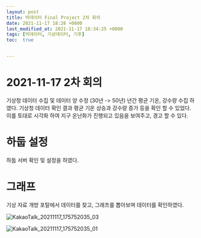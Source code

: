 ```yaml
---
layout: post
title: 빅데이터 Final Project 2차 회의
date: 2021-11-17 18:28 +0800
last_modified_at: 2021-11-17 18:34:25 +0800
tags: [빅데이터, 기상데이터, 기후]
toc:  true


---
```


# 2021-11-17 2차 회의
기상청 데이터 수집 및 데이터 양 수정 (30년 -> 50년)
년간 평균 기온, 강수량 수집 하였다. 
기상청 데이터 확인 결과 평균 기온 상승과 강수량 증가 등을 확인 할 수 있었다. 
이를 토대로 시각화 하여 지구 온난화가 진행되고 있음을 보여주고, 경고 할 수 있다. 

# 하둡 설정 
하둡 서버 확인 및 설정을 하였다. 

# 그래프
기상 자료 개방 포탈에서 데이터를 찾고, 그래프를 뽑아보며 데이터를 확인하였다.

![KakaoTalk_20211117_175752035_03](https://user-images.githubusercontent.com/73586238/142169626-4088cd0a-f5d8-40df-9428-eae86cb95df5.png)

![KakaoTalk_20211117_175752035_01](https://user-images.githubusercontent.com/73586238/142169681-57553891-7f74-4835-ba23-36c3861506f0.png)
